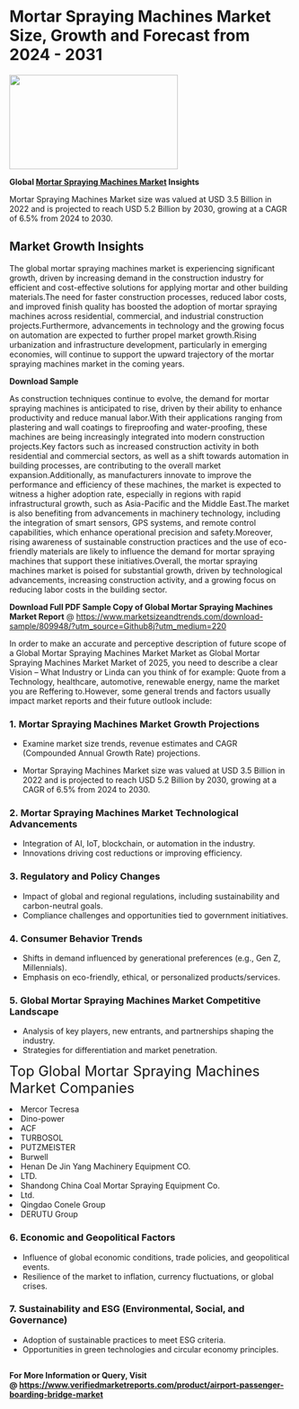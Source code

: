 <H1>Mortar Spraying Machines Market Size, Growth and Forecast from 2024 - 2031</H1><img class="aligncenter size-medium wp-image-584254" src="https://thirdeyenews.in/wp-content/uploads/2024/09/Global-Market-Research-300x168.jpeg" alt="" width="300" height="168" /><p><strong>Global&nbsp;<a href="https://www.marketsizeandtrends.com/download-sample/809948/?utm_source=Github8j?utm_medium=220">Mortar Spraying Machines Market</a> Insights</strong></p><p>Mortar Spraying Machines Market size was valued at USD 3.5 Billion in 2022 and is projected to reach USD 5.2 Billion by 2030, growing at a CAGR of 6.5% from 2024 to 2030.</p><p><h2>Market Growth Insights</h2> <p>The global mortar spraying machines market is experiencing significant growth, driven by increasing demand in the construction industry for efficient and cost-effective solutions for applying mortar and other building materials.The need for faster construction processes, reduced labor costs, and improved finish quality has boosted the adoption of mortar spraying machines across residential, commercial, and industrial construction projects.Furthermore, advancements in technology and the growing focus on automation are expected to further propel market growth.Rising urbanization and infrastructure development, particularly in emerging economies, will continue to support the upward trajectory of the mortar spraying machines market in the coming years.</p> <p><strong>Download Sample</strong></p> <p>As construction techniques continue to evolve, the demand for mortar spraying machines is anticipated to rise, driven by their ability to enhance productivity and reduce manual labor.With their applications ranging from plastering and wall coatings to fireproofing and water-proofing, these machines are being increasingly integrated into modern construction projects.Key factors such as increased construction activity in both residential and commercial sectors, as well as a shift towards automation in building processes, are contributing to the overall market expansion.Additionally, as manufacturers innovate to improve the performance and efficiency of these machines, the market is expected to witness a higher adoption rate, especially in regions with rapid infrastructural growth, such as Asia-Pacific and the Middle East.The market is also benefiting from advancements in machinery technology, including the integration of smart sensors, GPS systems, and remote control capabilities, which enhance operational precision and safety.Moreover, rising awareness of sustainable construction practices and the use of eco-friendly materials are likely to influence the demand for mortar spraying machines that support these initiatives.Overall, the mortar spraying machines market is poised for substantial growth, driven by technological advancements, increasing construction activity, and a growing focus on reducing labor costs in the building sector.</p> <p><span class=""><strong>Download Full PDF Sample Copy of Global Mortar Spraying Machines Market Report</strong> @ <a href="https://www.marketsizeandtrends.com/download-sample/809948/?utm_source=Github8j?utm_medium=220" target="_blank">https://www.marketsizeandtrends.com/download-sample/809948/?utm_source=Github8j?utm_medium=220</a></span></p><p>In order to make an accurate and perceptive description of future scope of a Global&nbsp;Mortar Spraying Machines Market Market as Global&nbsp;Mortar Spraying Machines Market Market of 2025, you need to describe a clear Vision &ndash; What Industry or Linda can you think of for example: Quote from a Technology, healthcare, automotive, renewable energy, name the market you are Reffering to.However, some general trends and factors usually impact market reports and their future outlook include:</p><h3>1.&nbsp;<strong>Mortar Spraying Machines Market Growth Projections</strong></h3><ul><li>Examine market size trends, revenue estimates and CAGR (Compounded Annual Growth Rate) projections.</li><li><p>Mortar Spraying Machines Market size was valued at USD 3.5 Billion in 2022 and is projected to reach USD 5.2 Billion by 2030, growing at a CAGR of 6.5% from 2024 to 2030.</p></li></ul><h3>2.&nbsp;<strong>Mortar Spraying Machines Market Technological Advancements</strong></h3><ul><li>Integration of AI, IoT, blockchain, or automation in the industry.</li><li>Innovations driving cost reductions or improving efficiency.</li></ul><h3>3.&nbsp;<strong>Regulatory and Policy Changes</strong></h3><ul><li>Impact of global and regional regulations, including sustainability and carbon-neutral goals.</li><li>Compliance challenges and opportunities tied to government initiatives.</li></ul><h3>4.&nbsp;<strong>Consumer Behavior Trends</strong></h3><ul><li>Shifts in demand influenced by generational preferences (e.g., Gen Z, Millennials).</li><li>Emphasis on eco-friendly, ethical, or personalized products/services.</li></ul><h3>5.&nbsp;<strong>Global Mortar Spraying Machines Market Competitive Landscape</strong></h3><ul><li>Analysis of key players, new entrants, and partnerships shaping the industry.</li><li>Strategies for differentiation and market penetration.</li></ul><p data-pm-slice="1 1 []"><span style="color: inherit; font-family: inherit; font-size: 25px;">Top Global Mortar Spraying Machines Market Companies</span></p><div class="" data-test-id=""><p><li>Mercor Tecresa</li><li> Dino-power</li><li> ACF</li><li> TURBOSOL</li><li> PUTZMEISTER</li><li> Burwell</li><li> Henan De Jin Yang Machinery Equipment CO.</li><li>LTD.</li><li> Shandong China Coal Mortar Spraying Equipment Co.</li><li> Ltd.</li><li> Qingdao Conele Group</li><li> DERUTU Group</li></p></div><h3>6.&nbsp;<strong>Economic and Geopolitical Factors</strong></h3><ul><li>Influence of global economic conditions, trade policies, and geopolitical events.</li><li>Resilience of the market to inflation, currency fluctuations, or global crises.</li></ul><h3>7.&nbsp;<strong>Sustainability and ESG (Environmental, Social, and Governance)</strong></h3><ul><li>Adoption of sustainable practices to meet ESG criteria.</li><li>Opportunities in green technologies and circular economy principles.</li></ul><h2><strong style="font-size: 14px;">For More Information or Query, Visit @&nbsp;</strong><a style="background-color: #ffffff; font-size: 14px;" href="https://www.marketsizeandtrends.com/report/mortar-spraying-machines-market/" target="_blank">https://www.verifiedmarketreports.com/product/airport-passenger-boarding-bridge-market</a></h2>